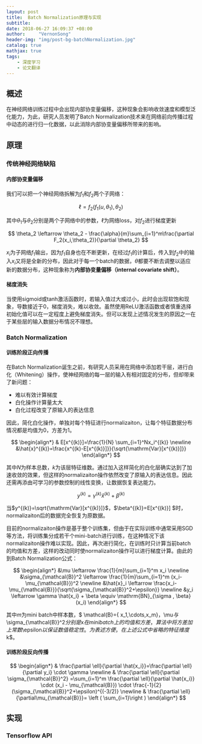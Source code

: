 ```yaml
---
layout: post
title:  Batch Normalization原理与实现
subtitle: 
date: 2018-06-27 16:09:37 +08:00
author:     "VernonSong"
header-img: "img/post-bg-batchNormalization.jpg"
catalog: true
mathjax: true
tags:
    - 深度学习
    - 论文翻译
---
```


## 概述
在神经网络训练过程中会出现内部协变量偏移，这种现象会影响收敛速度和模型泛化能力，为此，研究人员发明了Batch Normalization技术来在网络前向传播过程中动态的进行归一化数据，以此消除内部协变量偏移所带来的影响。

## 原理
### 传统神经网络缺陷
#### 内部协变量偏移
我们可以把一个神经网络拆解为$f_1$和$f_2$两个子网络：

$$
\ell =f_2(f_1(u,\theta_1),\theta_2)
$$

其中$\theta_1$与$\theta_2$分别是两个子网络中的参数，$\ell$为网络loss，对$f_2$进行梯度更新

$$
\theta_2 \leftarrow \theta_2 - \frac{\alpha}{m}\sum_{i=1}^m\frac{\partial F_2(x_i,\theta_2)}{\partial \theta_2}
$$

$x_i$为子网络$f_1$输出，因为$f_1$自身也在不断更新，在经过$f_1$的计算后，传入到$f_2$中的输入$x_i$又将是全新的分布，因此对于每一个batch的数据，$\theta$都要不断去调整以适应新的数据分布，这种现象称为**内部协变量偏移（internal covariate shift）**。

#### 梯度消失
当使用sigmoid或tanh激活函数时，若输入值过大或过小，此时会出现软饱和现象，导数接近于0，梯度消失，难以收敛。虽然使用ReLU激活函数或者慎重选择初始化值可以在一定程度上避免梯度消失。但可以发现上述情况发生的原因之一在于某些层的输入数据分布情况不理想。

### Batch Normalization
#### 训练阶段正向传播
在Batch Normalization诞生之前，有研究人员采用在网络中添加若干层，进行白化（Whitening）操作，使神经网络的每一层的输入有相对固定的分布，但却带来了新问题：

- 难以有效计算梯度
- 白化操作计算量太大
- 白化过程改变了原输入的表达信息

因此，简化白化操作，单独对每个特征进行normalizaiton，让每个特征数据分布情况都是均值为0，方差为1。

$$
\begin{align*}
& E[x^{(k)}]=\frac{1}{N} \sum_{i=1}^Nx_i^{(k)}
\newline &\hat{x}^{(k)}=\frac{x^{(k)-E[x^{(k)}]}}{\sqrt{\mathrm{Var}[x^{(k)}]}}
\end{align*}
$$

其中$N$为样本总数，$k$为该层特征维数。通过加入这样简化的白化层确实达到了加速收敛的效果，但这样的normalizaiton操作依然改变了原输入的表达信息。因此还需再添由可学习的参数控制的线性变换，让数据恢复表达能力。

$$
y^{(k)}=\gamma^{(k)} \hat{x}^{(k)} + \beta^{(k)} 
$$

当$y^{(k)}=\sqrt{\mathrm{Var}[x^{(k)}]}$，$\beta^{(k)}=E[x^{(k)}] $时，normalizaiton后的数据完全恢复为原数据。

目前的normalizaiton操作是基于整个训练集，但由于在实际训练中通常采用SGD等方法，将训练集分成若干个mini-batch进行训练，在这种情况下该normalizaiton操作难以实现。因此，再次进行简化，在训练时只计算当前batch的均值和方差，这样的改动同时使normalizaiton操作可以进行梯度计算。由此的到Batch Normalization公式：

$$
\begin{align*}
 &\mu \leftarrow \frac{1}{m}\sum_{i=1}^m x_i
\newline &\sigma_{\mathcal{B}}^2 \leftarrow \frac{1}{m}\sum_{i=1}^m (x_i-\mu_{\mathcal{B}})^2
\newline &\hat{x}_i \leftarrow \frac{x_i-\mu_{\mathcal{B}}}{\sqrt{\sigma_{\mathcal{B}}^2+\epsilon}}
\newline &y_i \leftarrow \gamma \hat{x_i} + \beta \equiv \mathrm{BN}_{\sigma , \beta}(x_i)
\end{align*}
$$

其中$m$为mini batch中样本数，$ \mathcal{B}=\{ x_1,\cdots,x_m\}$，$\mu$与$\sigma_{\mathcal{B}}^2$分别是$x$在mini batch上的均值和方差，算法中将方差加上常数$\epsilon$以保证数值稳定性。为表述方便，在上述公式中省略的特征维度$k$。

#### 训练阶段反向传播

$$
\begin{align*}
& \frac{\partial \ell}{\partial \hat{x_i}}=\frac{\partial \ell}{\partial y_i} \cdot \gamma
 \newline & \frac{\partial \ell}{\partial \sigma_{\mathcal{B}}^2} =\sum_{i=1}^m \frac{\partial \ell}{\partial \hat{x_i}} \cdot (x_i - \mu_{\mathcal{B}}) \cdot \frac{-1}{2}(\sigma_{\mathcal{B}}^2+\epsilon)^{(-3/2)}
\newline & \frac{\partial \ell}{\partial\mu_{\mathcal{B}}}=	\left (  \sum_{i=1}\right ) 
\end{align*}
$$



## 实现
### Tensorflow API




